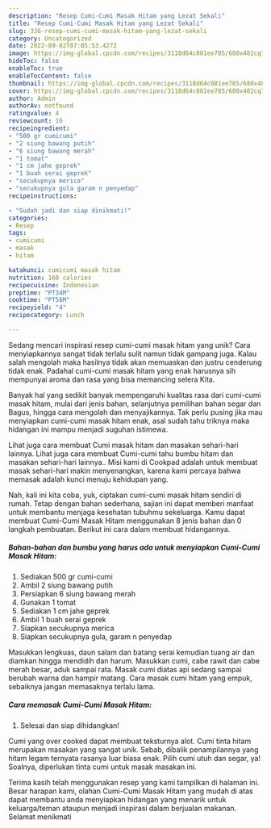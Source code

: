 ```yaml
---
description: "Resep Cumi-Cumi Masak Hitam yang Lezat Sekali"
title: "Resep Cumi-Cumi Masak Hitam yang Lezat Sekali"
slug: 336-resep-cumi-cumi-masak-hitam-yang-lezat-sekali
category: Uncategorized
date: 2022-09-02T07:05:53.427Z
image: https://img-global.cpcdn.com/recipes/3118d64c081ee785/680x482cq70/cumi-cumi-masak-hitam-foto-resep-utama.jpg
hideToc: false
enableToc: true
enableTocContent: false
thumbnail: https://img-global.cpcdn.com/recipes/3118d64c081ee785/680x482cq70/cumi-cumi-masak-hitam-foto-resep-utama.jpg
cover: https://img-global.cpcdn.com/recipes/3118d64c081ee785/680x482cq70/cumi-cumi-masak-hitam-foto-resep-utama.jpg
author: Admin
authorAv: notfound
ratingvalue: 4
reviewcount: 10
recipeingredient:
- "500 gr cumicumi"
- "2 siung bawang putih"
- "6 siung bawang merah"
- "1 tomat"
- "1 cm jahe geprek"
- "1 buah serai geprek"
- "secukupnya merica"
- "secukupnya gula garam n penyedap"
recipeinstructions:

- "Sudah jadi dan siap dinikmati!"
categories:
- Resep
tags:
- cumicumi
- masak
- hitam

katakunci: cumicumi masak hitam 
nutrition: 168 calories
recipecuisine: Indonesian
preptime: "PT34M"
cooktime: "PT58M"
recipeyield: "4"
recipecategory: Lunch

---
```





Sedang mencari inspirasi resep cumi-cumi masak hitam yang unik? Cara menyiapkannya sangat tidak terlalu sulit namun tidak gampang juga. Kalau salah mengolah maka hasilnya tidak akan memuaskan dan justru cenderung tidak enak. Padahal cumi-cumi masak hitam yang enak harusnya sih mempunyai aroma dan rasa yang bisa memancing selera Kita.





Banyak hal yang sedikit banyak mempengaruhi kualitas rasa dari cumi-cumi masak hitam, mulai dari jenis bahan, selanjutnya pemilihan bahan segar dan Bagus, hingga cara mengolah dan menyajikannya. Tak perlu pusing jika mau menyiapkan cumi-cumi masak hitam enak,      asal sudah tahu triknya maka hidangan ini mampu menjadi suguhan istimewa.














Lihat juga cara membuat Cumi masak hitam dan masakan sehari-hari lainnya. Lihat juga cara membuat Cumi-cumi tahu bumbu hitam dan masakan sehari-hari lainnya.. Misi kami di Cookpad adalah untuk membuat masak sehari-hari makin menyenangkan, karena kami percaya bahwa memasak adalah kunci menuju kehidupan yang.






Nah, kali ini kita coba, yuk, ciptakan cumi-cumi masak hitam sendiri di rumah. Tetap dengan bahan sederhana, sajian ini dapat memberi manfaat untuk membantu menjaga kesehatan tubuhmu sekeluarga. Kamu dapat membuat Cumi-Cumi Masak Hitam menggunakan 8 jenis bahan dan 0 langkah pembuatan. Berikut ini cara dalam membuat hidangannya.

<!--inarticleads1-->

##### Bahan-bahan dan bumbu yang harus ada untuk menyiapkan Cumi-Cumi Masak Hitam:

1. Sediakan 500 gr cumi-cumi
1. Ambil 2 siung bawang putih
1. Persiapkan 6 siung bawang merah
1. Gunakan 1 tomat
1. Sediakan 1 cm jahe geprek
1. Ambil 1 buah serai geprek
1. Siapkan secukupnya merica
1. Siapkan secukupnya gula, garam n penyedap


Masukkan lengkuas, daun salam dan batang serai kemudian tuang air dan diamkan hingga mendidih dan harum. Masukkan cumi, cabe rawit dan cabe merah besar, aduk sampai rata. Masak cumi diatas api sedang sampai berubah warna dan hampir matang. Cara masak cumi hitam yang empuk, sebaiknya jangan memasaknya terlalu lama. 

<!--inarticleads2-->

##### Cara memasak Cumi-Cumi Masak Hitam:


1. Selesai dan siap dihidangkan!

Cumi yang over cooked dapat membuat teksturnya alot. Cumi tinta hitam merupakan masakan yang sangat unik. Sebab, dibalik penampilannya yang hitam legam ternyata rasanya luar biasa enak. Pilih cumi utuh dan segar, ya! Soalnya, diperlukan tinta cumi untuk masak masakan ini. 

Terima kasih telah menggunakan resep yang kami tampilkan di halaman ini. Besar harapan kami, olahan Cumi-Cumi Masak Hitam yang mudah di atas dapat membantu anda menyiapkan hidangan yang menarik untuk keluarga/teman ataupun menjadi inspirasi dalam berjualan makanan. Selamat menikmati
